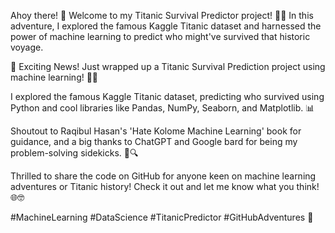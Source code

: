 
Ahoy there! 🚢 Welcome to my Titanic Survival Predictor project! 🤖🌟  In this adventure, I explored the famous Kaggle Titanic dataset and harnessed the power of machine learning to predict who might've survived that historic voyage.

🚢 Exciting News! Just wrapped up a Titanic Survival Prediction project using machine learning! 🤖💡

I explored the famous Kaggle Titanic dataset, predicting who survived using Python and cool libraries like Pandas, NumPy, Seaborn, and Matplotlib. 📊

Shoutout to Raqibul  Hasan's 'Hate Kolome Machine Learning' book for guidance, and a big thanks to ChatGPT and Google bard for being my problem-solving sidekicks. 🙌🔍

Thrilled to share the code on GitHub for anyone keen on machine learning adventures or Titanic history! Check it out and let me know what you think! 🌐🤓

#MachineLearning #DataScience #TitanicPredictor #GitHubAdventures 🚀
